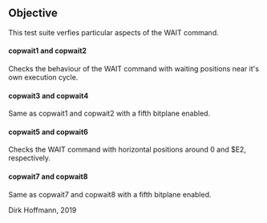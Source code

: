 ## Objective

This test suite verfies particular aspects of the WAIT command.

#### copwait1 and copwait2

Checks the behaviour of the WAIT command with waiting positions near it's own execution cycle. 

#### copwait3 and copwait4

Same as copwait1 and copwait2 with a fifth bitplane enabled.

#### copwait5 and copwait6

Checks the WAIT command with horizontal positions around 0 and $E2, respectively. 

#### copwait7 and copwait8

Same as copwait7 and copwait8 with a fifth bitplane enabled.


Dirk Hoffmann, 2019